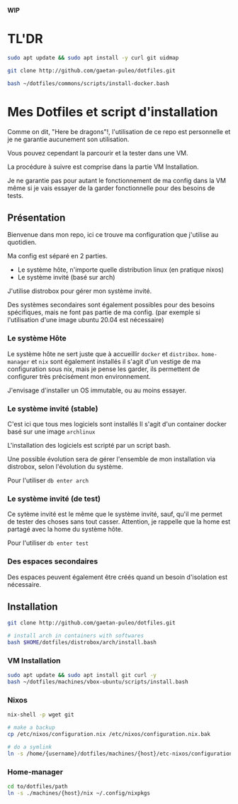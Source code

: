 **WIP**

# TL'DR

```bash
sudo apt update && sudo apt install -y curl git uidmap

git clone http://github.com/gaetan-puleo/dotfiles.git

bash ~/dotfiles/commons/scripts/install-docker.bash
```
# Mes Dotfiles et script d'installation

Comme on dit, "Here be dragons"!, l'utilisation de ce repo est personnelle et je ne garantie aucunement son utilisation.

Vous pouvez cependant la parcourir et la tester dans une VM.

La procédure à suivre est comprise dans la partie VM Installation.

Je ne garantie pas pour autant le fonctionnement de ma config dans la VM même si je vais essayer de la garder fonctionnelle pour des besoins de tests.



## Présentation

Bienvenue dans mon repo, ici ce trouve ma configuration que j'utilise au quotidien.

Ma config est séparé en 2 parties.

- Le système hôte, n'importe quelle distribution linux (en pratique nixos)
- Le système invité (basé sur arch)

J'utilise distrobox pour gérer mon système invité.

Des systèmes secondaires sont également possibles pour des besoins spécifiques, mais ne font pas partie de ma config. (par exemple si l'utilisation d'une image ubuntu 20.04 est nécessaire)

### Le système Hôte
Le système hôte ne sert juste que à accueillir `docker` et `distribox`.
`home-manager` et `nix` sont également installés il s'agit d'un vestige de ma configuration sous nix, mais je pense les garder, ils permettent de configurer très précisément mon environnement.

J'envisage d'installer un OS immutable, ou au moins essayer.

### Le système invité (stable)

C'est ici que tous mes logiciels sont installés
Il s'agit d'un container docker basé sur une image `archlinux`

L'installation des logiciels est scripté par un script bash.

Une possible évolution sera de gérer l'ensemble de mon installation via distrobox, selon l'évolution du système.

Pour l'utiliser `db enter arch`

### Le système invité (de test)
Ce sytème invité est le même que le système invité, sauf, qu'il me permet de tester des choses sans tout casser. Attention, je rappelle que la home est partagé avec la home du système hôte.

Pour l'utiliser `db enter test`

### Des espaces secondaires
 Des espaces peuvent également être créés quand un besoin d'isolation est nécessaire.
## Installation

```bash
git clone http://github.com/gaetan-puleo/dotfiles.git

# install arch in containers with softwares
bash $HOME/dotfiles/distrobox/arch/install.bash
```

### VM Installation

```bash
sudo apt update && sudo apt install git curl -y
bash ~/dotfiles/machines/vbox-ubuntu/scripts/install.bash
```

### Nixos

```bash
nix-shell -p wget git

# make a backup
cp /etc/nixos/configuration.nix /etc/nixos/configuration.nix.bak

# do a symlink
ln -s /home/{username}/dotfiles/machines/{host}/etc-nixos/configuration.nix
```

### Home-manager

```bash
cd to/dotfiles/path
ln -s ./machines/{host}/nix ~/.config/nixpkgs
```
